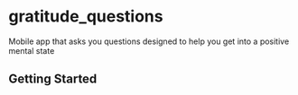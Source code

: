 # gratitude_questions

Mobile app that asks you questions designed to help you get into a positive mental state

## Getting Started

